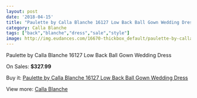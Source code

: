 ```yaml
---
layout: post
date: '2018-04-15'
title: "Paulette by Calla Blanche 16127 Low Back Ball Gown Wedding Dress"
category: Calla Blanche
tags: ["back","blanche","dress","sale","style"]
image: http://img.eudances.com/16670-thickbox_default/paulette-by-calla-blanche-16127-low-back-ball-gown-wedding-dress.jpg
---
```

Paulette by Calla Blanche 16127 Low Back Ball Gown Wedding Dress

On Sales: **$327.99**
<a href="https://www.eudances.com/en/calla-blanche/4899-paulette-by-calla-blanche-16127-low-back-ball-gown-wedding-dress.html"><amp-img layout="responsive" width="600" height="600" src="//img.eudances.com/16670-thickbox_default/paulette-by-calla-blanche-16127-low-back-ball-gown-wedding-dress.jpg" alt="Paulette by Calla Blanche 16127 Low Back Ball Gown Wedding Dress 0" /></a>
<a href="https://www.eudances.com/en/calla-blanche/4899-paulette-by-calla-blanche-16127-low-back-ball-gown-wedding-dress.html"><amp-img layout="responsive" width="600" height="600" src="//img.eudances.com/16673-thickbox_default/paulette-by-calla-blanche-16127-low-back-ball-gown-wedding-dress.jpg" alt="Paulette by Calla Blanche 16127 Low Back Ball Gown Wedding Dress 1" /></a>
<a href="https://www.eudances.com/en/calla-blanche/4899-paulette-by-calla-blanche-16127-low-back-ball-gown-wedding-dress.html"><amp-img layout="responsive" width="600" height="600" src="//img.eudances.com/16672-thickbox_default/paulette-by-calla-blanche-16127-low-back-ball-gown-wedding-dress.jpg" alt="Paulette by Calla Blanche 16127 Low Back Ball Gown Wedding Dress 2" /></a>
<a href="https://www.eudances.com/en/calla-blanche/4899-paulette-by-calla-blanche-16127-low-back-ball-gown-wedding-dress.html"><amp-img layout="responsive" width="600" height="600" src="//img.eudances.com/16671-thickbox_default/paulette-by-calla-blanche-16127-low-back-ball-gown-wedding-dress.jpg" alt="Paulette by Calla Blanche 16127 Low Back Ball Gown Wedding Dress 3" /></a>

Buy it: [Paulette by Calla Blanche 16127 Low Back Ball Gown Wedding Dress](https://www.eudances.com/en/calla-blanche/4899-paulette-by-calla-blanche-16127-low-back-ball-gown-wedding-dress.html "Paulette by Calla Blanche 16127 Low Back Ball Gown Wedding Dress")

View more: [Calla Blanche](https://www.eudances.com/en/91-calla-blanche "Calla Blanche")